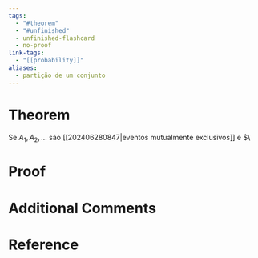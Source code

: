 ```yaml
---
tags:
  - "#theorem"
  - "#unfinished"
  - unfinished-flashcard
  - no-proof
link-tags:
  - "[[probability]]"
aliases:
  - partição de um conjunto
---
```

# Theorem
Se $A_1, A_2, \dots$ são [[202406280847|eventos mutualmente exclusivos]] e $\

# Proof


# Additional Comments


# Reference






